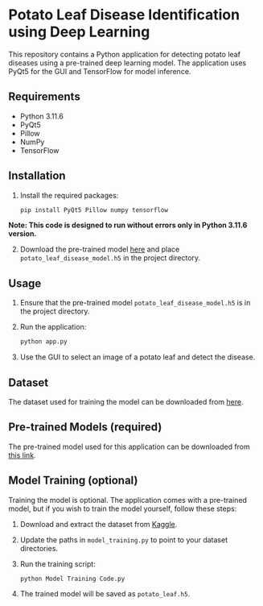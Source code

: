 # Potato Leaf Disease Identification using Deep Learning

This repository contains a Python application for detecting potato leaf diseases using a pre-trained deep learning model. The application uses PyQt5 for the GUI and TensorFlow for model inference. 

## Requirements

- Python 3.11.6
- PyQt5
- Pillow
- NumPy
- TensorFlow

## Installation

1. Install the required packages:
    ```bash
    pip install PyQt5 Pillow numpy tensorflow
    ```
**Note: This code is designed to run without errors only in Python 3.11.6 version.**

2. Download the pre-trained model [here](https://drive.google.com/drive/folders/1sWTD2RgQHXCxLnaZD2C6RQqrQDZKbfHC?usp=sharing) and place `potato_leaf_disease_model.h5` in the project directory.

## Usage

1. Ensure that the pre-trained model `potato_leaf_disease_model.h5` is in the project directory.

2. Run the application:
    ```bash
    python app.py
    ```

3. Use the GUI to select an image of a potato leaf and detect the disease.

## Dataset

The dataset used for training the model can be downloaded from [here](https://kaggle.com/datasets/c5eba7bed24ecf791e66c0de929b63fe8ae1af7758847b357ee06b06f873de8c). 

## Pre-trained Models (required)

The pre-trained model used for this application can be downloaded from [this link](https://drive.google.com/uc?id=your_pretrained_model_link).

## Model Training (optional)

Training the model is optional. The application comes with a pre-trained model, but if you wish to train the model yourself, follow these steps:

1. Download and extract the dataset from [Kaggle](https://www.kaggle.com/datasets/arjuntejaswi/plant-village).

2. Update the paths in `model_training.py` to point to your dataset directories.

3. Run the training script:
    ```bash
    python Model Training Code.py
    ```

4. The trained model will be saved as `potato_leaf.h5`.

